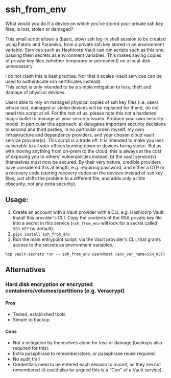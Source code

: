# ssh_from_env
What would you do if a device on which you've stored your private ssh key files, is lost, stolen or damaged?

This small script allows a (basic, slow) ssh log-in shell session to be created using Fabric and Paramiko, from a private ssh key stored in an environment variable. Services such as Hashicorp Vault can run scripts such as this one, passing them secrets as environment variables. This makes saving copies of private key files (whether temporary or permanent) on a local disk unnecessary.

I do not claim this is best practise.  Nor that it scales (vault services can be used to authenticate ssh certificates instead).  
This script is only intended to be a simple mitigation to loss, theft and damage of physical devices.

Users able to rely on managed physical copies of ssh key files (i.e. users whose lost, damaged or stolen devices will be replaced for them), do not need this script at all.  For the rest of us, please note this not a hardened magic bullet to manage all your security issues.  Produce your own security model.  In particular this approach:
 a) delegates important security decisions to second and third parties, in no particular order: myself, my own infrastructure and dependency providers, and your chosen cloud vault service provider(s). This script is a trade off.  It is intended to make
 you less vulnerable to all your offices burning down or devices being stolen.  But as with moving anything from on-prem to the cloud,
 this is always at the cost of exposing you to others' vulnerabilities instead.
 b) the vault service(s) themselves must now be secured. By their very nature, credible providers have considered this at length, e.g. requiring password, and either a OTP or a recovery code (storing recovery codes on the devices instead of ssh key files, just shifts the
 problem to a different file, and adds only a little obscurity, not any extra security).


## Usage:
1) Create an account with a Vault provider with a CLI, e.g. Hashicorp Vault.  Install this provider's CLI. Copy the contents of the RSA 
private key file into a secret in this service (`ssh_from_env` will look for a secret called `SSH_KEY` by default).
2) `pipx install ssh_from_env`
3) Run the main entrypoint script, via the Vault provider's CLI, that
grants access to the secrets as environment variables.
```
hcp vault-secrets run -- ssh_from_env user@host (env_var_name=SSH_KEY)
```

## Alternatives

### Hard disk encryption or encrypted containers/volumes/partitions (e.g. Veracrypt)
#### Pros
 - Tested, established tools.
 - Simple to backup.
#### Cons
 - Not a mitigation by themselves alone for loss or damage (backups also required for this).
 - Extra passphrase to remember/store, or passphrase reuse required.
 - No audit trail
 - Credentials need to be entered each session to mount, as they are not remembered 
   (it could also be argued this is a "Con" of a Vault service).